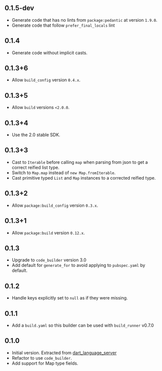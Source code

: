 ## 0.1.5-dev

- Generate code that has no lints from `package:pedantic` at version `1.9.0`.
- Generate code that follow `prefer_final_locals` lint

## 0.1.4

- Generate code without implicit casts.

## 0.1.3+6

- Allow `build_config` version `0.4.x`.

## 0.1.3+5

- Allow `build` versions `<2.0.0`.

## 0.1.3+4

- Use the 2.0 stable SDK.

## 0.1.3+3

- Cast to `Iterable` before calling `map` when parsing from json to get a
  correct reified list type.
- Switch to `Map.map` instead of `new Map.fromIterable`.
- Cast primitive typed `List` and `Map` instances to a corrected reified type.

## 0.1.3+2

- Allow `package:build_config` version `0.3.x`.

## 0.1.3+1

- Allow `package:build` version `0.12.x`.

## 0.1.3

- Upgrade to `code_builder` version 3.0
- Add default for `generate_for` to avoid applying to `pubspec.yaml` by default.

## 0.1.2

- Handle keys explicitly set to `null` as if they were missing.

## 0.1.1

- Add a `build.yaml` so this builder can be used with `build_runner` v0.7.0

## 0.1.0

- Initial version. Extracted from
  [dart_language_server](https://github.com/natebosch/dart_language_server)
- Refactor to use `code_builder`.
- Add support for Map type fields.
